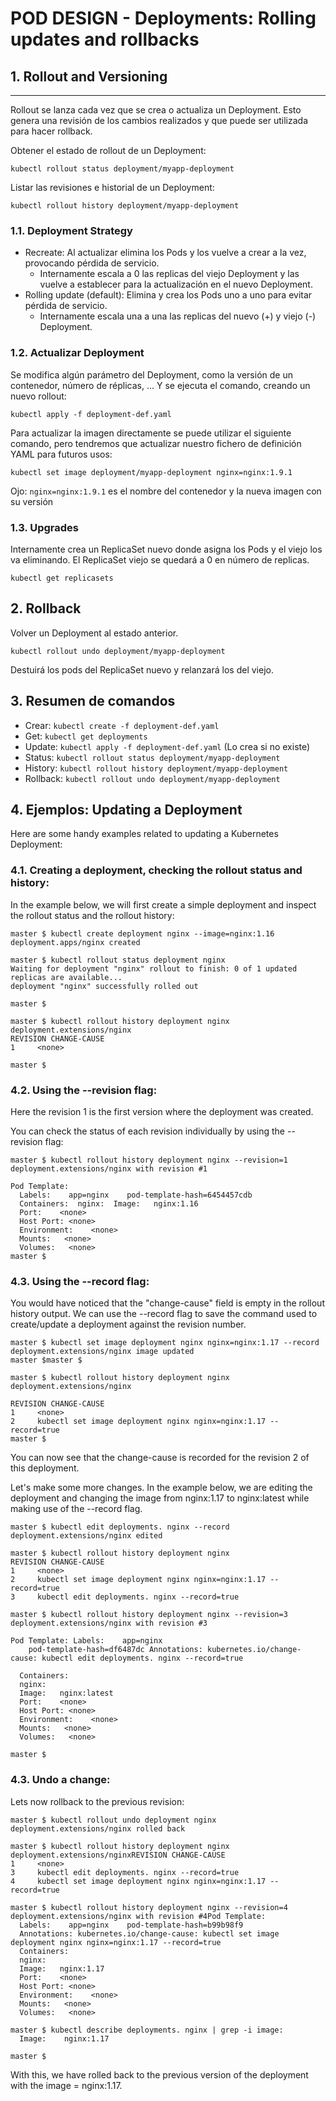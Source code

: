 # POD DESIGN - Deployments: Rolling updates and rollbacks

## **1. Rollout and Versioning**
---

Rollout se lanza cada vez que se crea o actualiza un Deployment. Esto genera una revisión de los cambios realizados y que puede ser utilizada para hacer rollback.

Obtener el estado de rollout de un Deployment:

`kubectl rollout status deployment/myapp-deployment`

Listar las revisiones e historial de un Deployment:

`kubectl rollout history deployment/myapp-deployment`

### **1.1. Deployment Strategy**

- Recreate: Al actualizar elimina los Pods y los vuelve a crear a la vez, provocando pérdida de servicio.
  - Internamente escala a 0 las replicas del viejo Deployment y las vuelve a establecer para la actualización en el nuevo Deployment.
- Rolling update (default): Elimina y crea los Pods uno a uno para evitar pérdida de servicio.
  - Internamente escala una a una las replicas del nuevo (+) y viejo (-) Deployment.

### **1.2. Actualizar Deployment**

Se modifica algún parámetro del Deployment, como la versión de un contenedor, número de réplicas, ... Y se ejecuta el comando, creando un nuevo rollout:

`kubectl apply -f deployment-def.yaml`

Para actualizar la imagen directamente se puede utilizar el siguiente comando, pero tendremos que actualizar nuestro fichero de definición YAML para futuros usos:

`kubectl set image deployment/myapp-deployment nginx=nginx:1.9.1`

Ojo: `nginx=nginx:1.9.1` es el nombre del contenedor y la nueva imagen con su versión

### **1.3. Upgrades**

Internamente crea un ReplicaSet nuevo donde asigna los Pods y el viejo los va eliminando. El ReplicaSet viejo se quedará a 0 en número de replicas.

`kubectl get replicasets`

## **2. Rollback**

Volver un Deployment al estado anterior.

`kubectl rollout undo deployment/myapp-deployment`

Destuirá los pods del ReplicaSet nuevo y relanzará los del viejo.

## **3. Resumen de comandos**

- Crear: `kubectl create -f deployment-def.yaml`
- Get: `kubectl get deployments`
- Update: `kubectl apply -f deployment-def.yaml` (Lo crea si no existe)
- Status: `kubectl rollout status deployment/myapp-deployment`
- History: `kubectl rollout history deployment/myapp-deployment`
- Rollback: `kubectl rollout undo deployment/myapp-deployment`

## **4. Ejemplos: Updating a Deployment**

Here are some handy examples related to updating a Kubernetes Deployment:

### **4.1. Creating a deployment, checking the rollout status and history:**

In the example below, we will first create a simple deployment and inspect the rollout status and the rollout history:

```console
master $ kubectl create deployment nginx --image=nginx:1.16
deployment.apps/nginx created
  
master $ kubectl rollout status deployment nginx
Waiting for deployment "nginx" rollout to finish: 0 of 1 updated replicas are available...
deployment "nginx" successfully rolled out
  
master $
  
master $ kubectl rollout history deployment nginx
deployment.extensions/nginx
REVISION CHANGE-CAUSE
1     <none>
  
master $
```

### **4.2. Using the --revision flag:**

Here the revision 1 is the first version where the deployment was created.

You can check the status of each revision individually by using the --revision flag:

```console
master $ kubectl rollout history deployment nginx --revision=1
deployment.extensions/nginx with revision #1
  
Pod Template:
  Labels:    app=nginx    pod-template-hash=6454457cdb
  Containers:  nginx:  Image:   nginx:1.16
  Port:    <none>
  Host Port: <none>
  Environment:    <none>
  Mounts:   <none>
  Volumes:   <none>
master $ 
```

### **4.3. Using the --record flag:**

You would have noticed that the "change-cause" field is empty in the rollout history output. We can use the --record flag to save the command used to create/update a deployment against the revision number.

```console
master $ kubectl set image deployment nginx nginx=nginx:1.17 --record
deployment.extensions/nginx image updated
master $master $
  
master $ kubectl rollout history deployment nginx
deployment.extensions/nginx
  
REVISION CHANGE-CAUSE
1     <none>
2     kubectl set image deployment nginx nginx=nginx:1.17 --record=true
master $
```

You can now see that the change-cause is recorded for the revision 2 of this deployment.

Let's make some more changes. In the example below, we are editing the deployment and changing the image from nginx:1.17 to nginx:latest while making use of the --record flag.

```console
master $ kubectl edit deployments. nginx --record
deployment.extensions/nginx edited
  
master $ kubectl rollout history deployment nginx
REVISION CHANGE-CAUSE
1     <none>
2     kubectl set image deployment nginx nginx=nginx:1.17 --record=true
3     kubectl edit deployments. nginx --record=true
  
master $ kubectl rollout history deployment nginx --revision=3
deployment.extensions/nginx with revision #3
  
Pod Template: Labels:    app=nginx
    pod-template-hash=df6487dc Annotations: kubernetes.io/change-cause: kubectl edit deployments. nginx --record=true
  
  Containers:
  nginx:
  Image:   nginx:latest
  Port:    <none>
  Host Port: <none>
  Environment:    <none>
  Mounts:   <none>
  Volumes:   <none>
  
master $
```

### **4.3. Undo a change:**

Lets now rollback to the previous revision:

```console
master $ kubectl rollout undo deployment nginx
deployment.extensions/nginx rolled back
  
master $ kubectl rollout history deployment nginx
deployment.extensions/nginxREVISION CHANGE-CAUSE
1     <none>
3     kubectl edit deployments. nginx --record=true
4     kubectl set image deployment nginx nginx=nginx:1.17 --record=true

master $ kubectl rollout history deployment nginx --revision=4
deployment.extensions/nginx with revision #4Pod Template:
  Labels:    app=nginx    pod-template-hash=b99b98f9
  Annotations: kubernetes.io/change-cause: kubectl set image deployment nginx nginx=nginx:1.17 --record=true
  Containers:
  nginx:
  Image:   nginx:1.17
  Port:    <none>
  Host Port: <none>
  Environment:    <none>
  Mounts:   <none>
  Volumes:   <none>
  
master $ kubectl describe deployments. nginx | grep -i image:
  Image:    nginx:1.17

master $
```

With this, we have rolled back to the previous version of the deployment with the image = nginx:1.17.